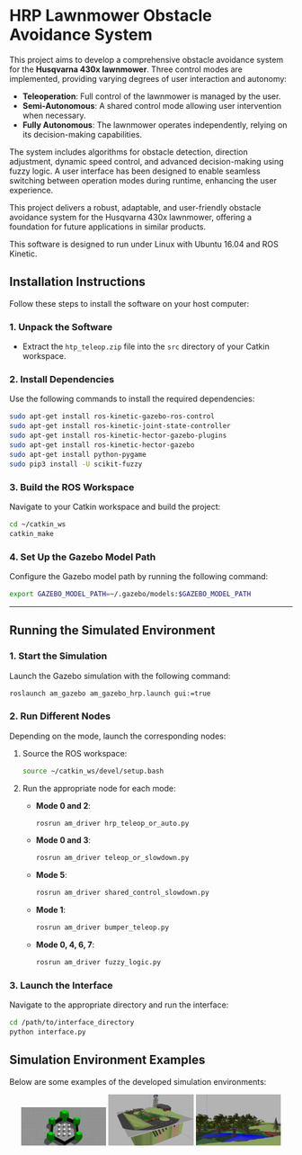
# HRP Lawnmower Obstacle Avoidance System

This project aims to develop a comprehensive obstacle avoidance system for the **Husqvarna 430x lawnmower**. Three control modes are implemented, providing varying degrees of user interaction and autonomy:

- **Teleoperation**: Full control of the lawnmower is managed by the user.
- **Semi-Autonomous**: A shared control mode allowing user intervention when necessary.
- **Fully Autonomous**: The lawnmower operates independently, relying on its decision-making capabilities.

The system includes algorithms for obstacle detection, direction adjustment, dynamic speed control, and advanced decision-making using fuzzy logic. A user interface has been designed to enable seamless switching between operation modes during runtime, enhancing the user experience.

This project delivers a robust, adaptable, and user-friendly obstacle avoidance system for the Husqvarna 430x lawnmower, offering a foundation for future applications in similar products.

This software is designed to run under Linux with Ubuntu 16.04 and ROS Kinetic.

## Installation Instructions

Follow these steps to install the software on your host computer:

### 1. Unpack the Software
- Extract the `htp_teleop.zip` file into the `src` directory of your Catkin workspace.

### 2. Install Dependencies
Use the following commands to install the required dependencies:

```bash
sudo apt-get install ros-kinetic-gazebo-ros-control
sudo apt-get install ros-kinetic-joint-state-controller
sudo apt-get install ros-kinetic-hector-gazebo-plugins
sudo apt-get install ros-kinetic-hector-gazebo
sudo apt-get install python-pygame
sudo pip3 install -U scikit-fuzzy
```

### 3. Build the ROS Workspace
Navigate to your Catkin workspace and build the project:

```bash
cd ~/catkin_ws
catkin_make
```

### 4. Set Up the Gazebo Model Path
Configure the Gazebo model path by running the following command:

```bash
export GAZEBO_MODEL_PATH=~/.gazebo/models:$GAZEBO_MODEL_PATH
```

---

## Running the Simulated Environment

### 1. Start the Simulation
Launch the Gazebo simulation with the following command:

```bash
roslaunch am_gazebo am_gazebo_hrp.launch gui:=true
```

### 2. Run Different Nodes
Depending on the mode, launch the corresponding nodes:

1. Source the ROS workspace:
   ```bash
   source ~/catkin_ws/devel/setup.bash
   ```

2. Run the appropriate node for each mode:
   - **Mode 0 and 2**:
     ```bash
     rosrun am_driver hrp_teleop_or_auto.py
     ```
   - **Mode 0 and 3**:
     ```bash
     rosrun am_driver teleop_or_slowdown.py
     ```
   - **Mode 5**:
     ```bash
     rosrun am_driver shared_control_slowdown.py
     ```
   - **Mode 1**:
     ```bash
     rosrun am_driver bumper_teleop.py
     ```
   - **Mode 0, 4, 6, 7**:
     ```bash
     rosrun am_driver fuzzy_logic.py
     ```

### 3. Launch the Interface
Navigate to the appropriate directory and run the interface:

```bash
cd /path/to/interface_directory
python interface.py
```

## Simulation Environment Examples

Below are some examples of the developed simulation environments:

<p align="center">
  <img src="20178699_supplementary/1.png" alt="Simulation Environment 1" width="30%" />
  <img src="20178699_supplementary/2.png" alt="Simulation Environment 2" width="30%" />
  <img src="20178699_supplementary/3.png" alt="Simulation Environment 3" width="30%" />
</p>

